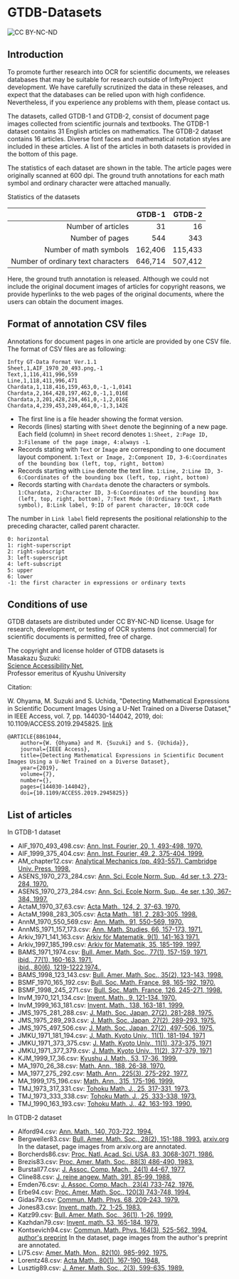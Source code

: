 # GTDB-Datasets
![CC BY-NC-ND](https://raw.githubusercontent.com/uchidalab/GTDB-Dataset/master/Cc-by-nc-nd_icon.png)

## Introduction
To promote further research into OCR for scientific documents, we releases databases that may be suitable for research outside of InftyProject development. We have carefully scrutinized the data in these releases, and expect that the databases can be relied upon with high confidence. Nevertheless, if you experience any problems with them, please contact us.

The datasets, called GTDB-1 and GTDB-2, consist of document page images collected from scientific journals and textbooks. 
The GTDB-1 dataset contains 31 English articles on mathematics. The GTDB-2 dataset contains 16 articles. Diverse font faces and mathematical notation styles are included in these articles. A list of the articles in both datasets is provided in the bottom of this page.

The statistics of each dataset are shown in the table. The article pages were originally scanned at 600 dpi. The ground truth annotations for each math symbol and ordinary character were attached manually.

Statistics of the datasets

||GTDB-1|GTDB-2|
---:|---:|---:|
Number of articles | 31 | 16 |
Number of pages | 544 | 343 |
Number of math symbols | 162,406 | 115,433|
Number of ordinary text characters | 646,714 | 507,412 |

Here, the ground truth annotation is released. Although we could not include the original document images of articles for copyright reasons, we provide hyperlinks to the web pages of the original documents, where the users can obtain the document images.

## Format of annotation CSV files

Annotations for document pages in one article are provided by one CSV file. The format of CSV files are as following:

    Infty GT-Data Format Ver.1.1
    Sheet,1,AIF_1970_20_493.png,-1
    Text,1,116,411,996,559
    Line,1,118,411,996,471
    Chardata,1,118,416,159,463,0,-1,-1,0141
    Chardata,2,164,428,197,462,0,-1,1,016E
    Chardata,3,201,428,234,461,0,-1,2,016E
    Chardata,4,239,453,249,464,0,-1,3,142E

* The first line is a file header showing the format version.
* Records (lines) starting with `Sheet` denote the beginning of a new page. Each field (column) in `Sheet` record denotes 
`1:Sheet, 2:Page ID, 3:Filename of the page image, 4:always -1`. 
* Records stating with `Text` or `Image` are corresponding to one document layout component. `1:Text or Image, 2:Component ID, 3-6:Coordinates of the bounding box (left, top, right, bottom)`
* Records starting with `Line` denote the text line. `1:Line, 2:Line ID, 3-6:Coordinates of the bounding box (left, top, right, bottom)`
* Records starting with `Chardata` denote the characters or symbols. `1:Chardata, 2:Character ID, 3-6:Coordinates of the bounding box (left, top, right, bottom), 7:Text Mode (0:Ordinary text, 1:Math symbol), 8:Link label, 9:ID of parent character, 10:OCR code`

The number in `Link label` field represents the positional relationship to the preceding character, called parent character.

    0: horizontal
    1: right-superscript
    2: right-subscript
    3: left-superscript
    4: left-subscript
    5: upper
    6: lower
    -1: the first character in expressions or ordinary texts
    
## Conditions of use

GTDB datasets are distributed under CC BY-NC-ND license. Usage for research, development, or testing of OCR systems (not commercial) for scientific documents is permitted, free of charge.

The copyright and license holder of GTDB datasets is  
Masakazu Suzuki:  
[Science Accessibility Net](http://www.sciaccess.net/en/),  
Professor emeritus of Kyushu University

Citation:

W. Ohyama, M. Suzuki and S. Uchida, "Detecting Mathematical Expressions in Scientific Document Images Using a U-Net Trained on a Diverse Dataset," in IEEE Access, vol. 7, pp. 144030-144042, 2019, doi: 10.1109/ACCESS.2019.2945825. [link](https://ieeexplore.ieee.org/document/8861044/references#references)

    @ARTICLE{8861044,
        author={W. {Ohyama} and M. {Suzuki} and S. {Uchida}},
        journal={IEEE Access}, 
        title={Detecting Mathematical Expressions in Scientific Document Images Using a U-Net Trained on a Diverse Dataset}, 
        year={2019},
        volume={7},
        number={},
        pages={144030-144042},
        doi={10.1109/ACCESS.2019.2945825}}

## List of articles

In GTDB-1 dataset
* AIF_1970_493_498.csv: [Ann. Inst. Fourier, 20, 1, 493-498, 1970.](http://aif.cedram.org/aif-bin/item?id=AIF_1970__20_1_493_0)
* AIF_1999_375_404.csv: [Ann. Inst. Fourier, 49, 2, 375-404, 1999.](http://aif.cedram.org/aif-bin/item?id=AIF_1999__49_2_375_0)
* AM_chapter12.csv: [Analytical Mechanics (pp. 493-557). Cambridge Univ. Press, 1998.](https://www.cambridge.org/core/books/analytical-mechanics/special-relativity/283A31E1632C7E028C596DD7F902FC03)
* ASENS_1970_273_284.csv: [Ann. Sci. Ecole Norm. Sup., 4d ser, t.3, 273-284, 1970.](http://www.numdam.org/item/?id=ASENS_1970_4_3_3_273_0)
* ASENS_1970_273_284.csv: [Ann. Sci. Ecole Norm. Sup., 4e ser, t.30, 367-384, 1997.](http://www.numdam.org/item/ASENS_1997_4_30_3_367_0/)
* ActaM_1970_37_63.csv: [Acta Math., 124, 2, 37-63, 1970.](https://projecteuclid.org/euclid.acta/1485889650)
* ActaM_1998_283_305.csv: [Acta Math., 181, 2, 283-305, 1998.](https://projecteuclid.org/euclid.acta/1485891181)
* AnnM_1970_550_569.csv: [Ann. Math., 91, 550-569, 1970.](https://www.jstor.org/stable/1970637?seq=1#metadata_info_tab_contents)
* AnnMS_1971_157_173.csv: [Ann. Math. Studies, 66, 157-173, 1971.](https://press.princeton.edu/titles/13.html)
* Arkiv_1971_141_163.csv: [Arkiv för Matematik, 9(1), 141-163 1971.](https://link.springer.com/article/10.1007/BF02383641)
* Arkiv_1997_185_199.csv: [Arkiv för Matematik, 35, 185-199, 1997.](https://link.springer.com/article/10.1007/BF02559598)
* BAMS_1971_1974.csv: [Bull. Amer. Math. Soc., 77(1), 157-159, 1971](http://www.ams.org/journals/bull/1971-77-01/S0002-9904-1971-12644-7/),  
[ibid., 77(1), 160-163, 1971](http://www.ams.org/journals/bull/1971-77-01/S0002-9904-1971-12646-0/),  
[ibid., 80(6), 1219-1222,1974.](https://www.ams.org/journals/bull/1974-80-06/S0002-9904-1974-13686-4/),  
* BAMS_1998_123_143.csv: [Bull. Amer. Math. Soc., 35(2), 123-143, 1998.](http://www.ams.org/journals/bull/1998-35-02/S0273-0979-98-00745-9/home.html)
* BSMF_1970_165_192.csv: [Bull. Soc. Math. France, 98, 165-192, 1970.](http://www.numdam.org/item/?id=BSMF_1970__98__165_0)
* BSMF_1998_245_271.csv: [Bull. Soc. Math. France, 126, 245-271, 1998.](http://www.numdam.org/item/BSMF_1998__126_2_245_0/)
* InvM_1970_121_134.csv: [Invent. Math., 9, 121-134, 1970.](https://escholarship.org/uc/item/30x2b9n3)
* InvM_1999_163_181.csv: [Invent. Math., 138, 163-181, 1999. ](https://link.springer.com/article/10.1007/s002220050345)
* JMS_1975_281_288.csv: [J. Math. Soc. Japan, 27(2), 281-288, 1975.](https://projecteuclid.org/euclid.jmsj/1240434774)
* JMS_1975_289_293.csv: [J. Math. Soc. Japan, 27(2), 289-293, 1975.](https://projecteuclid.org/euclid.jmsj/1240434775)
* JMS_1975_497_506.csv: [J. Math. Soc. Japan, 27(2), 497-506, 1975.](https://projecteuclid.org/euclid.jmsj/1240434494)
* JMKU_1971_181_194.csv: [J. Math. Kyoto Univ., 11(1), 181-194, 1971](https://projecteuclid.org/euclid.kjm/1250523693)
* JMKU_1971_373_375.csv: [J. Math. Kyoto Univ., 11(1), 373-375, 1971](https://projecteuclid.org/euclid.kjm/1250523653)
* JMKU_1971_377_379.csv: [J. Math. Kyoto Univ., 11(2), 377-379, 1971](https://projecteuclid.org/euclid.kjm/1250523654)
* KJM_1999_17_36.csv: [Kyushu J. Math., 53, 17-36, 1999.](https://www.jstage.jst.go.jp/article/kyushujm/53/1/53_1_17/_article)
* MA_1970_26_38.csv: [Math. Ann., 188, 26-38, 1970.](https://eudml.org/doc/162034)
* MA_1977_275_292.csv: [Math. Ann., 225(3), 275-292, 1977.](https://link.springer.com/content/pdf/10.1007/BF01425243.pdf)
* MA_1999_175_196.csv: [Math. Ann., 315, 175-196, 1999.](https://link.springer.com/article/10.1007/s002080050291)
* TMJ_1973_317_331.csv: [Tohoku Math. J., 25, 317-331, 1973.](https://projecteuclid.org/euclid.tmj/1178241332)
* TMJ_1973_333_338.csv: [Tohoku Math. J., 25, 333-338, 1973.](https://projecteuclid.org/euclid.tmj/1178241333)
* TMJ_1990_163_193.csv: [Tohoku Math. J., 42, 163-193, 1990.](https://projecteuclid.org/euclid.tmj/1178227652)

In GTDB-2 dataset
* Alford94.csv: [Ann. Math., 140, 703-722, 1994.](https://www.jstor.org/stable/2118576?seq=1#metadata_info_tab_contents)
* Bergweiler83.csv: [Bull. Amer. Math. Soc., 28(2), 151-188, 1993.](http://www.ams.org/journals/bull/1993-29-02/S0273-0979-1993-00432-4/) [arxiv.org](https://arxiv.org/abs/math/9310226) In the dataset, page images from arxiv.org are annotated.
* Borcherds86.csv: [Proc. Natl. Acad. Sci. USA, 83, 3068-3071, 1986.](https://www.ncbi.nlm.nih.gov/pmc/articles/PMC323452/pdf/pnas00314-0027.pdf)
* Brezis83.csv: [Proc. Amer. Math. Soc., 88(3) 486-490, 1983.](https://www.jstor.org/stable/2044999?seq=1#metadata_info_tab_contents)
* Burstall77.csv: [J. Assoc. Comp. Mach., 24(1) 44-67, 1977.](https://dl.acm.org/citation.cfm?doid=321992.321996)
* Cline88.csv: [J. reine angew. Math. 391, 85-99, 1988.](http://people.virginia.edu/~lls2l/finite_dimensional.pdf)
* Emden76.csv: [J. Assoc. Comp. Mach., 23(4) 733-742, 1976.](https://dl.acm.org/citation.cfm?id=321991)
* Erbe94.csv: [Proc. Amer. Math. Soc., 120(3) 743-748, 1994.](https://www.jstor.org/stable/2160465?seq=1#metadata_info_tab_contents)
* Gidas79.csv: [Commun. Math. Phys. 68, 209-243, 1979.](https://link.springer.com/article/10.1007/BF01221125)
* Jones83.csv: [Invent. math. 72, 1-25, 1983.](https://link.springer.com/content/pdf/10.1007/BF01389127.pdf)
* Katz99.csv: [Bull. Amer. Math. Soc., 36(1), 1-26, 1999.](http://citeseerx.ist.psu.edu/viewdoc/summary?doi=10.1.1.206.1532)
* Kazhdan79.csv: [Invent. math. 53, 165-184, 1979.](https://link.springer.com/content/pdf/10.1007/BF01390031.pdf)
* Kontsevich94.csv: [Commun. Math. Phys. 164(3), 525-562, 1994.](https://projecteuclid.org/euclid.cmp/1104270948) [author's preprint](https://www.ihes.fr/~maxim/TEXTS/WithManinCohFT.pdf) In the dataset, page images from the author's preprint are annotated.
* Li75.csv: [Amer. Math. Mon., 82(10), 985-992, 1975.](https://www.jstor.org/stable/2318254?seq=1#metadata_info_tab_contents)
* Lorentz48.csv: [Acta Math., 80(1), 167-190, 1948.](https://projecteuclid.org/euclid.acta/1485888479)
* Lusztig89.csv: [J. Amer. Math. Soc., 2(3), 599-635, 1989.](https://www.jstor.org/stable/1990945?seq=1#metadata_info_tab_contents)
